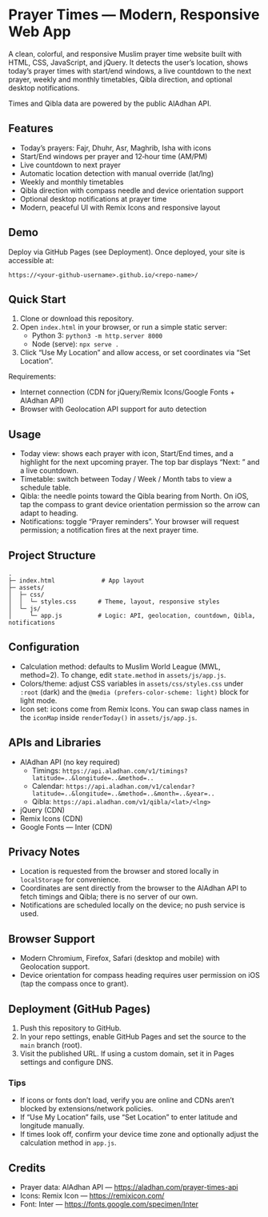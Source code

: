# Prayer Times — Modern, Responsive Web App

A clean, colorful, and responsive Muslim prayer time website built with HTML, CSS, JavaScript, and jQuery. It detects the user’s location, shows today’s prayer times with start/end windows, a live countdown to the next prayer, weekly and monthly timetables, Qibla direction, and optional desktop notifications.

Times and Qibla data are powered by the public AlAdhan API.

## Features
- Today’s prayers: Fajr, Dhuhr, Asr, Maghrib, Isha with icons
- Start/End windows per prayer and 12‑hour time (AM/PM)
- Live countdown to next prayer
- Automatic location detection with manual override (lat/lng)
- Weekly and monthly timetables
- Qibla direction with compass needle and device orientation support
- Optional desktop notifications at prayer time
- Modern, peaceful UI with Remix Icons and responsive layout

## Demo
Deploy via GitHub Pages (see Deployment). Once deployed, your site is accessible at:

```
https://<your‑github‑username>.github.io/<repo-name>/
```

## Quick Start
1. Clone or download this repository.
2. Open `index.html` in your browser, or run a simple static server:
   - Python 3: `python3 -m http.server 8000`
   - Node (serve): `npx serve .`
3. Click “Use My Location” and allow access, or set coordinates via “Set Location”.

Requirements:
- Internet connection (CDN for jQuery/Remix Icons/Google Fonts + AlAdhan API)
- Browser with Geolocation API support for auto detection

## Usage
- Today view: shows each prayer with icon, Start/End times, and a highlight for the next upcoming prayer. The top bar displays “Next: <Prayer> <time>” and a live countdown.
- Timetable: switch between Today / Week / Month tabs to view a schedule table.
- Qibla: the needle points toward the Qibla bearing from North. On iOS, tap the compass to grant device orientation permission so the arrow can adapt to heading.
- Notifications: toggle “Prayer reminders”. Your browser will request permission; a notification fires at the next prayer time.

## Project Structure
```
.
├─ index.html             # App layout
├─ assets/
│  ├─ css/
│  │  └─ styles.css      # Theme, layout, responsive styles
│  └─ js/
│     └─ app.js          # Logic: API, geolocation, countdown, Qibla, notifications
```

## Configuration
- Calculation method: defaults to Muslim World League (MWL, method=2). To change, edit `state.method` in `assets/js/app.js`.
- Colors/theme: adjust CSS variables in `assets/css/styles.css` under `:root` (dark) and the `@media (prefers-color-scheme: light)` block for light mode.
- Icon set: icons come from Remix Icons. You can swap class names in the `iconMap` inside `renderToday()` in `assets/js/app.js`.

## APIs and Libraries
- AlAdhan API (no key required)
  - Timings: `https://api.aladhan.com/v1/timings?latitude=..&longitude=..&method=..`
  - Calendar: `https://api.aladhan.com/v1/calendar?latitude=..&longitude=..&method=..&month=..&year=..`
  - Qibla: `https://api.aladhan.com/v1/qibla/<lat>/<lng>`
- jQuery (CDN)
- Remix Icons (CDN)
- Google Fonts — Inter (CDN)

## Privacy Notes
- Location is requested from the browser and stored locally in `localStorage` for convenience.
- Coordinates are sent directly from the browser to the AlAdhan API to fetch timings and Qibla; there is no server of our own.
- Notifications are scheduled locally on the device; no push service is used.

## Browser Support
- Modern Chromium, Firefox, Safari (desktop and mobile) with Geolocation support.
- Device orientation for compass heading requires user permission on iOS (tap the compass once to grant).

## Deployment (GitHub Pages)
1. Push this repository to GitHub.
2. In your repo settings, enable GitHub Pages and set the source to the `main` branch (root).
3. Visit the published URL. If using a custom domain, set it in Pages settings and configure DNS.

### Tips
- If icons or fonts don’t load, verify you are online and CDNs aren’t blocked by extensions/network policies.
- If “Use My Location” fails, use “Set Location” to enter latitude and longitude manually.
- If times look off, confirm your device time zone and optionally adjust the calculation method in `app.js`.

## Credits
- Prayer data: AlAdhan API — https://aladhan.com/prayer-times-api
- Icons: Remix Icon — https://remixicon.com/
- Font: Inter — https://fonts.google.com/specimen/Inter


